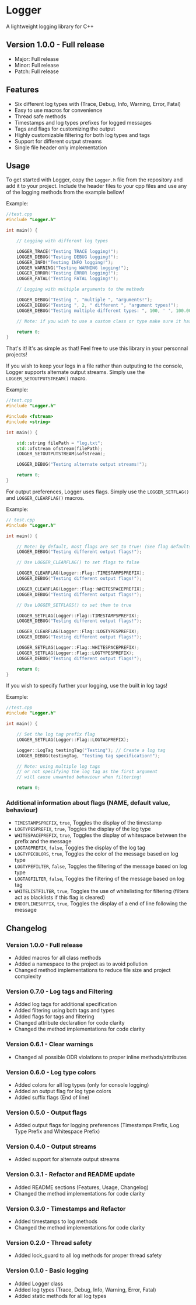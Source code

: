 # Logger
A lightweight logging library for C++

## Version 1.0.0 - Full release
- Major: Full release
- Minor: Full release
- Patch: Full release

## Features
- Six different log types with (Trace, Debug, Info, Warning, Error, Fatal)
- Easy to use macros for convenience
- Thread safe methods
- Timestamps and log types prefixes for logged messages
- Tags and flags for customizing the output
- Highly customizable filtering for both log types and tags
- Support for different output streams
- Single file header only implementation

## Usage
To get started with Logger, copy the `Logger.h` file from the repository and add it to your project.
Include the header files to your cpp files and use any of the logging methods from the example bellow!

Example:
```C++
//test.cpp
#include "Logger.h"

int main() {

    // Logging with different log types

    LOGGER_TRACE("Testing TRACE logging!");
    LOGGER_DEBUG("Testing DEBUG logging!");
    LOGGER_INFO("Testing INFO logging!");
    LOGGER_WARNING("Testing WARNING logging!");
    LOGGER_ERROR("Testing ERROR logging!");
    LOGGER_FATAL("Testing FATAL logging!");

    // Logging with multiple arguments to the methods

    LOGGER_DEBUG("Testing ", "multiple ", "arguments!");
    LOGGER_DEBUG("Testing ", 2, " different ", "argument types!");
    LOGGER_DEBUG("Testing multiple different types: ", 100, ' ', 100.00, " ", 0x64, '!');

    // Note: if you wish to use a custom class or type make sure it has the << operator defined!

    return 0;
}
```

That's it! It's as simple as that! Feel free to use this library in your personnal projects!

If you wish to keep your logs in a file rather than outputing to the console, Logger supports alternate output streams.
Simply use the `LOGGER_SETOUTPUTSTREAM()` macro.

Example:
```C++
//test.cpp
#include "Logger.h"

#include <fstream>
#include <string>

int main() {

    std::string filePath = "log.txt";
    std::ofstream ofstream(filePath);
    LOGGER_SETOUTPUTSTREAM(&ofstream);

    LOGGER_DEBUG("Testing alternate output streams!");

    return 0;
}
```

For output preferences, Logger uses flags.
Simply use the `LOGGER_SETFLAG()` and `LOGGER_CLEARFLAG()` macros.

Example:
```C++
// test.cpp
#include "Logger.h"

int main() {

    // Note: by default, most flags are set to true! (See flag defaults below)
    LOGGER_DEBUG("Testing different output flags!");

    // Use LOGGER_CLEARFLAG() to set flags to false

    LOGGER_CLEARFLAG(Logger::Flag::TIMESTAMPSPREFIX);
    LOGGER_DEBUG("Testing different output flags!");

    LOGGER_CLEARFLAG(Logger::Flag::WHITESPACEPREFIX);
    LOGGER_DEBUG("Testing different output flags!");

    // Use LOGGER_SETFLAGS() to set them to true

    LOGGER_SETFLAG(Logger::Flag::TIMESTAMPSPREFIX);
    LOGGER_DEBUG("Testing different output flags!");

    LOGGER_CLEARFLAG(Logger::Flag::LOGTYPESPREFIX);
    LOGGER_DEBUG("Testing different output flags!");

    LOGGER_SETFLAG(Logger::Flag::WHITESPACEPREFIX);
    LOGGER_SETFLAG(Logger::Flag::LOGTYPESPREFIX);
    LOGGER_DEBUG("Testing different output flags!");

    return 0;
}
```

If you wish to specify further your logging, use the built in log tags!

Example:

```C++
//test.cpp
#include "Logger.h"

int main() {

    // Set the log tag prefix flag
    LOGGER_SETFLAG(Logger::Flag::LOGTAGPREFIX);

    Logger::LogTag testingTag("Testing"); // Create a log tag
    LOGGER_DEBUG(testingTag, "Testing tag specification!");

    // Note: using multiple log tags
    // or not specifying the log tag as the first argument
    // will cause unwanted behaviour when filtering!

    return 0;
```

### Additional information about flags (NAME, default value, behaviour)
- `TIMESTAMPSPREFIX`,  `true`,  Toggles the display of the timestamp
- `LOGTYPESPREFIX`,    `true`,  Toggles the display of the log type
- `WHITESPACEPREFIX`,  `true`,  Toggles the display of whitespace between the prefix and the message
- `LOGTAGPREFIX`,      `false`, Toggles the display of the log tag
- `LOGTYPECOLORS`,     `true`,  Toggles the color of the message based on log type
- `LOGTYPEFILTER`,     `false`, Toggles the filtering of the message based on log type
- `LOGTAGFILTER`,      `false`, Toggles the filtering of the message based on log tag
- `WHITELISTFILTER`,   `true`,  Toggles the use of whitelisting for filtering (filters act as blacklists if this flag is cleared)
- `ENDOFLINESUFFIX`,   `true`,  Toggles the display of a end of line following the message

## Changelog

### Version 1.0.0 - Full release
- Added macros for all class methods
- Added a namespace to the project as to avoid pollution
- Changed method implementations to reduce file size and project complexity

### Version 0.7.0 - Log tags and Filtering
- Added log tags for additional specification
- Added filtering using both tags and types
- Added flags for tags and filtering
- Changed attribute declaration for code clarity
- Changed the method implementations for code clarity

### Version 0.6.1 - Clear warnings
- Changed all possible ODR violations to proper inline methods/attributes

### Version 0.6.0 - Log type colors
- Added colors for all log types (only for console logging)
- Added an output flag for log type colors
- Added suffix flags (End of line)

### Version 0.5.0 - Output flags
- Added output flags for logging preferences (Timestamps Prefix, Log Type Prefix and Whitespace Prefix)

### Version 0.4.0 - Output streams
- Added support for alternate output streams

### Version 0.3.1 - Refactor and README update
- Added README sections (Features, Usage, Changelog)
- Changed the method implementations for code clarity

### Version 0.3.0 - Timestamps and Refactor
- Added timestamps to log methods
- Changed the method implementations for code clarity

### Version 0.2.0 - Thread safety
- Added lock_guard to all log methods for proper thread safety

### Version 0.1.0 - Basic logging
- Added Logger class
- Added log types (Trace, Debug, Info, Warning, Error, Fatal)
- Added static methods for all log types

